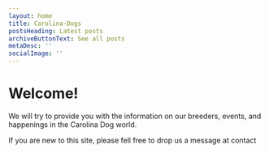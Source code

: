 ```yaml
---
layout: home
title: Carolina-Dogs 
postsHeading: Latest posts
archiveButtonText: See all posts
metaDesc: ''
socialImage: ''
---
```


# Welcome!

We will try to provide you with the information on our breeders, events, and happenings in the Carolina Dog world.

If you are new to this site, please fell free to drop us a message at contact
